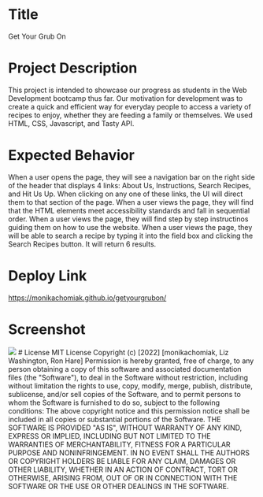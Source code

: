 # Title
Get Your Grub On
# Project Description
This project is intended to showcase our progress as students in the Web Development bootcamp thus far. Our motivation for development was to create a quick and efficient way for everyday people to access a variety of recipes to enjoy, whether they are feeding a family or themselves. We used HTML, CSS, Javascript, and Tasty API.
# Expected Behavior
When a user opens the page, they will see a navigation bar on the right side of the header that displays 4 links: About Us, Instructions, Search Recipes, and Hit Us Up. When clicking on any one of these links, the UI will direct them to that section of the page.
When a user views the page, they will find that the HTML elements meet accessibility standards and fall in sequential order.
When a user views the page, they will find step by step instructinos guiding them on how to use the website.
When a user views the page, they will be able to search a recipe by typing it into the field box and clicking the Search Recipes button. It will return 6 results.
# Deploy Link
https://monikachomiak.github.io/getyourgrubon/
# Screenshot
<img src= "./images/screencapproject">
# License
MIT License
Copyright (c) [2022] [monikachomiak, Liz Washington, Ron Hare]
Permission is hereby granted, free of charge, to any person obtaining a copy of this software and associated documentation files (the "Software"), to deal in the Software without restriction, including without limitation the rights to use, copy, modify, merge, publish, distribute, sublicense, and/or sell copies of the Software, and to permit persons to whom the Software is furnished to do so, subject to the following conditions:
The above copyright notice and this permission notice shall be included in all copies or substantial portions of the Software.
THE SOFTWARE IS PROVIDED "AS IS", WITHOUT WARRANTY OF ANY KIND, EXPRESS OR IMPLIED, INCLUDING BUT NOT LIMITED TO THE WARRANTIES OF MERCHANTABILITY, FITNESS FOR A PARTICULAR PURPOSE AND NONINFRINGEMENT. IN NO EVENT SHALL THE AUTHORS OR COPYRIGHT HOLDERS BE LIABLE FOR ANY CLAIM, DAMAGES OR OTHER LIABILITY, WHETHER IN AN ACTION OF CONTRACT, TORT OR OTHERWISE, ARISING FROM, OUT OF OR IN CONNECTION WITH THE SOFTWARE OR THE USE OR OTHER DEALINGS IN THE SOFTWARE.
